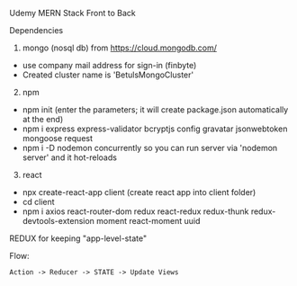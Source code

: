 Udemy MERN Stack Front to Back

Dependencies

1. mongo (nosql db) from https://cloud.mongodb.com/
- use company mail address for sign-in (finbyte)
- Created cluster name is 'BetulsMongoCluster'

2. npm
- npm init (enter the parameters; it will create package.json automatically at the end)
- npm i express express-validator bcryptjs config gravatar jsonwebtoken mongoose request
- npm i -D nodemon concurrently 
so you can run server via 'nodemon server' and it hot-reloads

3. react 
- npx create-react-app client (create react app into client folder)
- cd client
- npm i axios react-router-dom redux react-redux redux-thunk redux-devtools-extension moment react-moment uuid

REDUX for keeping "app-level-state"

Flow:

    Action -> Reducer -> STATE -> Update Views


